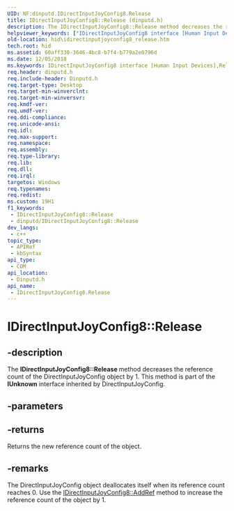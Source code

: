 ```yaml
---
UID: NF:dinputd.IDirectInputJoyConfig8.Release
title: IDirectInputJoyConfig8::Release (dinputd.h)
description: The IDirectInputJoyConfig8::Release method decreases the reference count of the DirectInputJoyConfig object by 1. This method is part of the IUnknown interface inherited by DirectInputJoyConfig.
helpviewer_keywords: ["IDirectInputJoyConfig8 interface [Human Input Devices]","Release method","IDirectInputJoyConfig8.Release","IDirectInputJoyConfig8::Release","Release","Release method [Human Input Devices]","Release method [Human Input Devices]","IDirectInputJoyConfig8 interface","di_ref_510ae21c-eb2d-472d-aef2-944d17e31f78.xml","dinputd/IDirectInputJoyConfig8::Release","hid.idirectinputjoyconfig8_release"]
old-location: hid\idirectinputjoyconfig8_release.htm
tech.root: hid
ms.assetid: 60aff330-3646-4bc8-b7f4-b779a2e0796d
ms.date: 12/05/2018
ms.keywords: IDirectInputJoyConfig8 interface [Human Input Devices],Release method, IDirectInputJoyConfig8.Release, IDirectInputJoyConfig8::Release, Release, Release method [Human Input Devices], Release method [Human Input Devices],IDirectInputJoyConfig8 interface, di_ref_510ae21c-eb2d-472d-aef2-944d17e31f78.xml, dinputd/IDirectInputJoyConfig8::Release, hid.idirectinputjoyconfig8_release
req.header: dinputd.h
req.include-header: Dinputd.h
req.target-type: Desktop
req.target-min-winverclnt: 
req.target-min-winversvr: 
req.kmdf-ver: 
req.umdf-ver: 
req.ddi-compliance: 
req.unicode-ansi: 
req.idl: 
req.max-support: 
req.namespace: 
req.assembly: 
req.type-library: 
req.lib: 
req.dll: 
req.irql: 
targetos: Windows
req.typenames: 
req.redist: 
ms.custom: 19H1
f1_keywords:
 - IDirectInputJoyConfig8::Release
 - dinputd/IDirectInputJoyConfig8::Release
dev_langs:
 - c++
topic_type:
 - APIRef
 - kbSyntax
api_type:
 - COM
api_location:
 - Dinputd.h
api_name:
 - IDirectInputJoyConfig8.Release
---
```


# IDirectInputJoyConfig8::Release


## -description

The <b>IDirectInputJoyConfig8::Release </b> method decreases the reference count of the DirectInputJoyConfig object by 1. This method is part of the <b>IUnknown</b> interface inherited by DirectInputJoyConfig.

## -parameters

## -returns

Returns the new reference count of the object.

## -remarks

The DirectInputJoyConfig object deallocates itself when its reference count reaches 0. Use the <a href="/windows/desktop/api/dinputd/nf-dinputd-idirectinputjoyconfig8-addref">IDirectInputJoyConfig8::AddRef</a> method to increase the reference count of the object by 1.